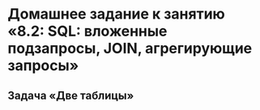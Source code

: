 # Домашнее задание к занятию «8.2: SQL: вложенные подзапросы, JOIN, агрегирующие запросы»

## Задача «Две таблицы»